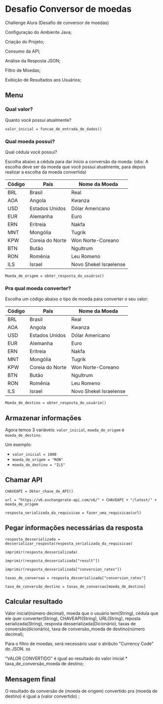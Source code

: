 # Desafio Conversor de moedas

Challenge Alura  (Desafio de conversor de moedas)

Configuração do Ambiente Java;

Criação do Projeto;

Consumo da API;

Análise da Resposta JSON;

Filtro de Moedas;

Exibição de Resultados aos Usuários;

## Menu

### Qual valor?

Quanto você possui atualmente?

`valor_inicial = funcao_de_entrada_de_dados()` <!-- Converter pra código em Java -->

### Qual moeda possui?

Qual cédula você possui?

Escolha abaixo a cédula para dar ínicio a conversão da moeda:
(obs: A escolha deve ser da moeda que você possui atualmente, para depois realizar a escolha da moeda convertida)

| Código | País            | Nome da Moeda          |
| ------ | --------------- | ---------------------- |
| BRL    | Brasil          | Real                   |
| AOA    | Angola          | Kwanza                 |
| USD    | Estados Unidos  | Dólar Americano        |
| EUR    | Alemanha        | Euro                   |
| ERN    | Eritreia        | Nakfa                  |
| MNT    | Mongólia        | Tugrik                 |
| KPW    | Coreia do Norte | Won Norte-Coreano      |
| BTN    | Butão           | Ngultrum               |
| RON    | Romênia         | Leu Romeno             |
| ILS    | Israel          | Novo Shekel Israelense |

`Moeda_de_origem = obter_resposta_do_usuário()` <!-- Converter pra código em Java -->

### Pra qual moeda converter?

Escolha um código abaixo o tipo de moeda para converter o seu valor:

| Código | País            | Nome da Moeda          |
| ------ | --------------- | ---------------------- |
| BRL    | Brasil          | Real                   |
| AOA    | Angola          | Kwanza                 |
| USD    | Estados Unidos  | Dólar Americano        |
| EUR    | Alemanha        | Euro                   |
| ERN    | Eritreia        | Nakfa                  |
| MNT    | Mongólia        | Tugrik                 |
| KPW    | Coreia do Norte | Won Norte-Coreano      |
| BTN    | Butão           | Ngultrum               |
| RON    | Romênia         | Leu Romeno             |
| ILS    | Israel          | Novo Shekel Israelense |

`Moeda_de_destino = obter_resposta_do_usuário()` <!-- Converter pra código em Java -->

## Armazenar informações

Agora temos 3 variáveis: `valor_inicial`, `moeda_de_origem` e `moeda_de_destino`.

Um exemplo:

- `valor_inicial = 1000`
- `moeda_de_origem = "RON"`
- `moeda_de_destino = "ILS"`

## Chamar API

`CHAVEAPI = Obter_chave_de_API()`

`url = "https://v6.exchangerate-api.com/v6/" + CHAVEAPI + "/latest/" + moeda_de_origem`

`resposta_serializada_da_requisicao = fazer_uma_requisicao(url)` <!-- Converter pra código em Java, usaremos HttpClient: Como?  --> 

## Pegar informações necessárias da resposta

`resposta_desserializada = desserializar_resposta(resposta_serializada_da_requisicao)` <!-- Converter pra código em Java, usaremos HttpResponse: Como?  -->

`imprimir(resposta_desserializada)`

<!--
{
   "result":"success",
   "documentation":"https://www.exchangerate-api.com/docs",
   "terms_of_use":"https://www.exchangerate-api.com/terms",
   "time_last_update_unix":1746835202,
   "time_last_update_utc":"Sat, 10 May 2025 00:00:02 +0000",
   "time_next_update_unix":1746921602,
   "time_next_update_utc":"Sun, 11 May 2025 00:00:02 +0000",
   "base_code":"USD",
   "conversion_rates":{
      "BRL":1.00,
      "AOA":2.22,
      "USD":3.33,
      "EUR":4.44
      "ERN":5.55,
      "MNT":6.66,
      "KPW":7.77,
      "BTN":8.88,
      "RON":9.99,
      "ILS":10.10,
    }
}
-->

`imprimir(resposta_desserializada["result"])`

<!--
"success"
-->

`imprimir(resposta_desserializada["conversion_rates"])`

<!--
{
  "BRL":1,
  "AOA":2.22,
  "USD":3.33,
  "EUR":4.44
  "ERN":5.55,
  "MNT":6.66,
  "KPW":7.77,
  "BTN":8.88,
  "RON":9.99,
  "ILS":10.10,
}
-->

`taxas_de_conversao = resposta_desserializada["conversion_rates"]` <!-- Converter pra código em Java Usando Postman e classes fornecidas pelo Gson, como JsonParser e JsonObject. -->

`taxa_de_conversão_destino = taxas_de_conversao[moeda_de_destino]`

## Calcular resultado

Valor inicial(número decimal), moeda que o usuário tem(String), cédula que ele quer converter(String), CHAVEAPI(String), URL(String), reposta serializada(String), resposta desserializada(Dicionário), taxas de conversão(dicionário), taxa de conversão_moeda de destino(número decimal);

Para o filtro de moedas, será necessário usar o atributo "Currency Code" do JSON. ss

"VALOR CONVERTIDO" é igual ao resultado do valor inicial * taxa_de_conversão_moeda de destino;

## Mensagem final 

O resultado da conversão de (moeda de origem) convertido pra (moeda de destino) é igual a (valor convertido) ; 
